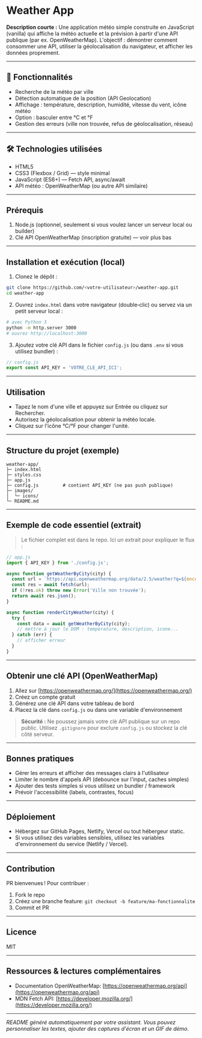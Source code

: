 # Weather App

**Description courte :**
Une application météo simple construite en JavaScript (vanilla) qui affiche la météo actuelle et la prévision à partir d'une API publique (par ex. OpenWeatherMap). L'objectif : démontrer comment consommer une API, utiliser la géolocalisation du navigateur, et afficher les données proprement.

---

## 🚀 Fonctionnalités

* Recherche de la météo par ville
* Détection automatique de la position (API Geolocation)
* Affichage : température, description, humidité, vitesse du vent, icône météo
* Option : basculer entre °C et °F
* Gestion des erreurs (ville non trouvée, refus de géolocalisation, réseau)

---

## 🛠️ Technologies utilisées

* HTML5
* CSS3 (Flexbox / Grid) — style minimal
* JavaScript (ES6+) — Fetch API, async/await
* API météo : OpenWeatherMap (ou autre API similaire)

---

## Prérequis

1. Node.js (optionnel, seulement si vous voulez lancer un serveur local ou builder)
2. Clé API OpenWeatherMap (inscription gratuite) — voir plus bas

---

## Installation et exécution (local)

1. Clonez le dépôt :

```bash
git clone https://github.com/<votre-utilisateur>/weather-app.git
cd weather-app
```

2. Ouvrez `index.html` dans votre navigateur (double‑clic) ou servez via un petit serveur local :

```bash
# avec Python 3
python -m http.server 3000
# ouvrez http://localhost:3000
```

3. Ajoutez votre clé API dans le fichier `config.js` (ou dans `.env` si vous utilisez bundler) :

```js
// config.js
export const API_KEY = 'VOTRE_CLE_API_ICI';
```

---

## Utilisation

* Tapez le nom d'une ville et appuyez sur Entrée ou cliquez sur Rechercher.
* Autorisez la géolocalisation pour obtenir la météo locale.
* Cliquez sur l'icône °C/°F pour changer l'unité.

---

## Structure du projet (exemple)

```
weather-app/
├─ index.html
├─ styles.css
├─ app.js
├─ config.js         # contient API_KEY (ne pas push publique)
├─ images/
│  └─ icons/
└─ README.md
```

---

## Exemple de code essentiel (extrait)

> Le fichier complet est dans le repo. Ici un extrait pour expliquer le flux :

```js
// app.js
import { API_KEY } from './config.js';

async function getWeatherByCity(city) {
  const url = `https://api.openweathermap.org/data/2.5/weather?q=${encodeURIComponent(city)}&appid=${API_KEY}&units=metric&lang=fr`;
  const res = await fetch(url);
  if (!res.ok) throw new Error('Ville non trouvée');
  return await res.json();
}

async function renderCityWeather(city) {
  try {
    const data = await getWeatherByCity(city);
    // mettre à jour le DOM : temperature, description, icone...
  } catch (err) {
    // afficher erreur
  }
}
```

---

## Obtenir une clé API (OpenWeatherMap)

1. Allez sur [https://openweathermap.org/](https://openweathermap.org/)
2. Créez un compte gratuit
3. Générez une clé API dans votre tableau de bord
4. Placez la clé dans `config.js` ou dans une variable d'environnement

> **Sécurité :** Ne poussez jamais votre clé API publique sur un repo public. Utilisez `.gitignore` pour exclure `config.js` ou stockez la clé côté serveur.

---

## Bonnes pratiques

* Gérer les erreurs et afficher des messages clairs à l'utilisateur
* Limiter le nombre d'appels API (debounce sur l'input, caches simples)
* Ajouter des tests simples si vous utilisez un bundler / framework
* Prévoir l'accessibilité (labels, contrastes, focus)

---

## Déploiement

* Hébergez sur GitHub Pages, Netlify, Vercel ou tout hébergeur static.
* Si vous utilisez des variables sensibles, utilisez les variables d'environnement du service (Netlify / Vercel).

---

## Contribution

PR bienvenues ! Pour contribuer :

1. Fork le repo
2. Créez une branche feature: `git checkout -b feature/ma-fonctionnalite`
3. Commit et PR

---

## Licence

MIT

---

## Ressources & lectures complémentaires

* Documentation OpenWeatherMap: [https://openweathermap.org/api](https://openweathermap.org/api)
* MDN Fetch API: [https://developer.mozilla.org/](https://developer.mozilla.org/)

---

*README généré automatiquement par votre assistant. Vous pouvez personnaliser les textes, ajouter des captures d'écran et un GIF de démo.*

